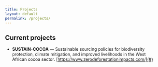 ```yaml
---
title: Projects
layout: default
permalink: /projects/
---
```


## Current projects
- **SUSTAIN-COCOA** — Sustainable sourcing policies for biodiversity protection, climate mitigation, and improved livelihoods in the West African cocoa sector. [https://www.zerodeforestationimpacts.com/](#)

